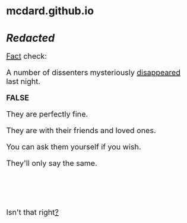 # mcdard.github.io

<!DOCTYPE html>
<html>
<title>Redacted</title>
<body>

<h1><i>Redacted</i></h1>

<p><p style="font-size:20px"> <a href="weatherreport.html">Fact</a> check:</p>
<p><p style="font-size:20px"> A number of dissenters mysteriously <a href="whiteout.html">disappeared</a> last night.</p>
<p><p style="font-size:20px"> <b>FALSE</b></p>
<p><p style="font-size:20px"> They are perfectly fine.</p>
<p><p style="font-size:20px"> They are with their friends and loved ones.</p>
<p><p style="font-size:20px"> You can ask them yourself if you wish. </p>
<p><p style="font-size:20px"> They'll only say the same. </p>
<p><p style="font-size:20px"><span style="color:white;"> After all,</p>
<p><p style="font-size:20px"><span style="color:white;">they know better now.</p>
<p><p style="font-size:20px"> Isn't that right<a href="questions.html">?</a></p>

</body>
</html>
